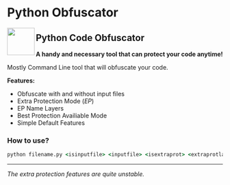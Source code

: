 # Python Obfuscator

<img src="https://upload.wikimedia.org/wikipedia/commons/thumb/c/c3/Python-logo-notext.svg/640px-Python-logo-notext.svg.png" width="64" align="left" /> 

## Python Code Obfuscator
**A handy and necessary tool that can protect your code anytime!**

Mostly Command Line tool that will obfuscate your code.

**Features:**
- Obfuscate with and without input files
- Extra Protection Mode (_EP_)
- EP Name Layers
- Best Protection Availiable Mode
- Simple Default Features

### How to use?
```bash.cmd
python filename.py <isinputfile> <inputfile> <isextraprot> <extraprotlayer> <isextraprot2>
```
--------------------------
*The extra protection features are quite unstable.*
